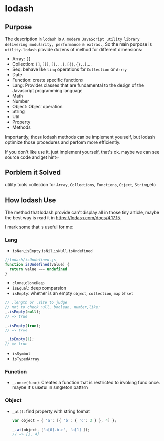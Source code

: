 # lodash

## Purpose
The description in `lodash` is `A modern JavaScript utility library delivering modularity, performance & extras.`, So the main purpose is `utility`. `lodash` provide dozens of method for different dimensions:
- Array: `[]`
- Collection: `[]`, `[[],[]...]`, `[{},{}..]`,...
- Seq: behave like `linq` operations for `Collection` or `Array`
- Date
- Function: create specific functions
- Lang: Provides classes that are fundamental to the design of the Javascript programming language
- Math
- Number
- Object: Object operation
- String
- Util
- Property
- Methods
  
Importantly, those lodash methods can be implement yourself, but lodash optimize those procedures and perform more efficiently.

If you don't like use it, just implement yourself, that's ok. maybe we can see source code and get hint~

## Porblem it Solved
utility tools collection for `Array`, `Collections`, `Functions`, `Object`, `String`,etc

## How lodash Use
The method that lodash provide can't display all in those tiny article, maybe the best way is read it in https://lodash.com/docs/4.17.15.

I mark some that is useful for me:

### Lang
- `isNan`,`isEmpty`,`isNil`,`isNull`.`isUndefined`
```javascript
//lodash/isUndefined.js
function isUndefined(value) {
  return value === undefined
}
```
- `clone`,`cloneDeep`
- `isEqual`: deep comparsion
- `isEmpty`: whether is an empty `object`, `collection`, `map` or `set`
```javascript
// .length or .size to judge
// not to check null, boolean, number,like:
_.isEmpty(null);
// => true
 
_.isEmpty(true);
// => true
 
_.isEmpty(1);
// => true
```
- `isSymbol`
- `isTypedArray`

### Function
- `_.once(func)`: Creates a function that is restricted to invoking func once. maybe It's useful in singleton pattern

### Object
- `_at()`: find property with string format
  ```javascript
  var object = { 'a': [{ 'b': { 'c': 3 } }, 4] };
 
  _.at(object, ['a[0].b.c', 'a[1]']);
  // => [3, 4]
  ```